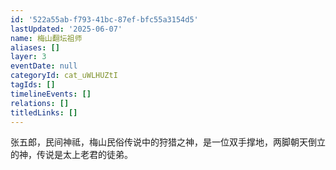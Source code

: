 ```yaml
---
id: '522a55ab-f793-41bc-87ef-bfc55a3154d5'
lastUpdated: '2025-06-07'
name: 梅山翻坛祖师
aliases: []
layer: 3
eventDate: null
categoryId: cat_uWLHUZtI
tagIds: []
timelineEvents: []
relations: []
titledLinks: []
---
```

张五郎，民间神祗，梅山民俗传说中的狩猎之神，是一位双手撑地，两脚朝天倒立的神，传说是太上老君的徒弟。

